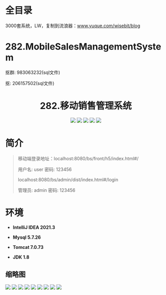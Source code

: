 # 全目录

3000套系统，LW，复制到流浪器：www.yuque.com/wisebit/blog

# 282.MobileSalesManagementSystem

<p>抠群: 983063232(sql文件)</p>
<p>抠: 206157502(sql文件)</p>

<p><h1 align="center">282.移动销售管理系统</h1></p>


<p align="center">
	<img src="https://img.shields.io/badge/jdk-1.8-orange.svg"/>
    <img src="https://img.shields.io/badge/spring-5.x-lightgrey.svg"/>
    <img src="https://img.shields.io/badge/springmvc-3.x-blue.svg"/>
    <img src="https://img.shields.io/badge/mybatis-5.x-yellow.svg"/>
    <img src="https://img.shields.io/badge/vue-5.x-green.svg"/>
</p>

# 简介
>
> 
>
> 移动端登录地址：localhost:8080/bs/front/h5/index.html#/
>
> 用户名: user   密码: 123456
>
> localhost:8080/bs/admin/dist/index.html#/login
> 
> 管理员: admin   密码: 123456
>

>

# 环境

- <b>IntelliJ IDEA 2021.3</b>

- <b>Mysql 5.7.26</b>

- <b>Tomcat 7.0.73</b>

- <b>JDK 1.8</b>




## 缩略图

![](https://bitwise.oss-cn-heyuan.aliyuncs.com/2024/9/10/181a7ce9-51ad-495f-a199-1f4e0e2f63f0.png)
![](https://bitwise.oss-cn-heyuan.aliyuncs.com/2024/9/10/8015c197-7e26-4ceb-b342-d109724b94d7.png)
![](https://bitwise.oss-cn-heyuan.aliyuncs.com/2024/9/10/adbe932c-932c-45b3-8eed-f08f4dccbfd1.png)
![](https://bitwise.oss-cn-heyuan.aliyuncs.com/2024/9/10/7487e319-2f10-44e7-a5d5-d55bf1cca505.png)
![](https://bitwise.oss-cn-heyuan.aliyuncs.com/2024/9/10/a8158339-8008-487c-9d41-9243f629609c.png)
![](https://bitwise.oss-cn-heyuan.aliyuncs.com/2024/9/10/928e97ff-20d9-432e-bb82-ed4e8cb8988a.png)
![](https://bitwise.oss-cn-heyuan.aliyuncs.com/2024/9/10/e371ea12-ce15-432c-8c8d-59d9069f54c1.png)
![](https://bitwise.oss-cn-heyuan.aliyuncs.com/2024/9/10/ddd9122a-479b-4102-bb89-c43d870b5643.png)
![](https://bitwise.oss-cn-heyuan.aliyuncs.com/2024/9/10/3cfcd7e9-bc4a-4b6a-8fa3-83524a44d45a.png)




